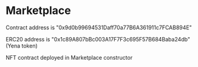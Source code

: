 # Marketplace
 
Contract address is "0x9d0b99694531Daff70a77B6A361911c7FCAB894E"

ERC20 address is "0x1c89A807bBc003A17F7F3c695F57B684Baba24db" (Yena token)

NFT contract deployed in Marketplace constructor
